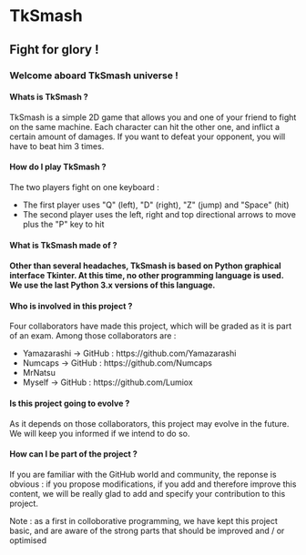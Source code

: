 <h1>TkSmash</h1>
<h2>Fight for glory !</h2>

<section>
<h3>Welcome aboard TkSmash universe !</h3>
<h4>Whats is TkSmash ?</h4>
<p>TkSmash is a simple 2D game that allows you and one of your friend to fight on the same machine. Each character can hit the other one, and inflict a certain amount of damages. If you want to defeat your opponent, you will have to beat him 3 times.</p>
<h4>How do I play TkSmash ?</h4>
<p>The two players fight on one keyboard :</p>
<ul>
<li>The first player uses "Q" (left), "D" (right), "Z" (jump) and "Space" (hit)</li>
<li>The second player uses the left, right and top directional arrows to move plus the "P" key to hit</li>
</ul>
<h4>What is TkSmash made of ?<h4>
<p>Other than several headaches, TkSmash is based on Python graphical interface Tkinter. At this time, no other programming language is used. We use the last Python 3.x versions of this language.</p>
<h4>Who is involved in this project ?</h4>
<p>Four collaborators have made this project, which will be graded as it is part of an exam. Among those collaborators are :</p>
<ul>
<li>Yamazarashi -> GitHub : https://github.com/Yamazarashi</li>
<li>Numcaps     -> GitHub : https://github.com/Numcaps</li>
<li>MrNatsu</li>
<li>Myself      -> GitHub : https://github.com/Lumiox</li>
</ul>
<h4>Is this project going to evolve ?</h4>
<p>As it depends on those collaborators, this project may evolve in the future. We will keep you informed if we intend to do so.</p>
<h4>How can I be part of the project ?</h4>
<p>If you are familiar with the GitHub world and community, the reponse is obvious : if you propose modifications, if you add and therefore improve this content, we will be really glad to add and specify your contribution to this project.</p>
<p>Note : as a first in colloborative programming, we have kept this project basic, and are aware of the strong parts that should be improved and / or optimised</p>
</section>
